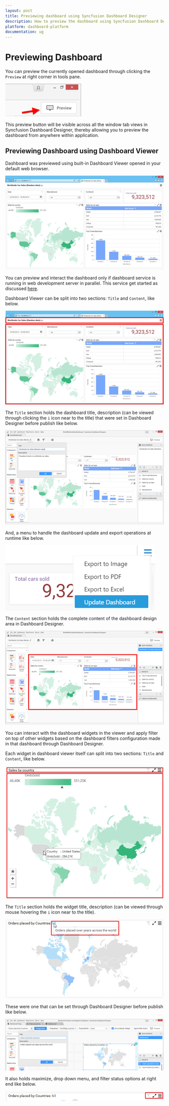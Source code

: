 ```yaml
---
layout: post
title: Previewing dashboard using Syncfusion Dashboard Designer
description: How to preview the dashboard using Syncfusion Dashboard Designer in your machine
platform: dashboard-platform
documentation: ug
---
```


# Previewing Dashboard

  You can preview the currently opened dashboard through clicking the `Preview` at right corner in tools pane.
  
  ![](images/preview.png)
  
  This preview button will be visible across all the window tab views in Syncfusion Dashboard Designer, thereby allowing you to preview the dashboard from anywhere within application.
  
## Previewing Dashboard using Dashboard Viewer

   Dashboard was previewed using built-in Dashboard Viewer opened in your default web browser.
   
   ![](images/dashboardpreview.png)
   
   You can preview and interact the dashboard only if dashboard service is running in web development server in parallel. This service get started as discussed [here](/dashboard-platform/dashboard-designer/installation#hosting-dashboard-service-in-iis-express).
   
   Dashboard Viewer can be split into two sections: `Title` and `Content`, like below.
   
   ![](images/titleandcontent.png)
   
   The `Title` section holds the dashboard title, description (can be viewed through clicking the `i` icon near to the title) that were set in Dashboard Designer before publish like below.
   
   ![](images/dashboardtitle.png)
   
   And, a menu to handle the dashboard update and export operations at runtime like below.
   
   ![](images/updatedashboard.png)
   
   The `Content` section holds the complete content of the dashboard design area in Dashboard Designer.
   
   ![](images/dashboardcontent.png)
   
   You can interact with the dashboard widgets in the viewer and apply filter on top of other widgets based on the dashboard filters configuration made in that dashboard through Dashboard Designer.

   Each widget in dashboard viewer itself can split into two sections: `Title` and `Content`, like below.
   
   ![](images/widgettitleandcontent.png)
   
   The `Title` section holds the widget title, description (can be viewed through mouse hovering the `i` icon near to the title).
   
   ![](images/widgetdescription.png)
   
   These were one that can be set through Dashboard Designer before publish like below.
   
   ![](images/edittitle.png)
   
   It also holds maximize, drop down menu, and filter status options at right end like below.
   
   ![](images/maximizefiltericon.png)